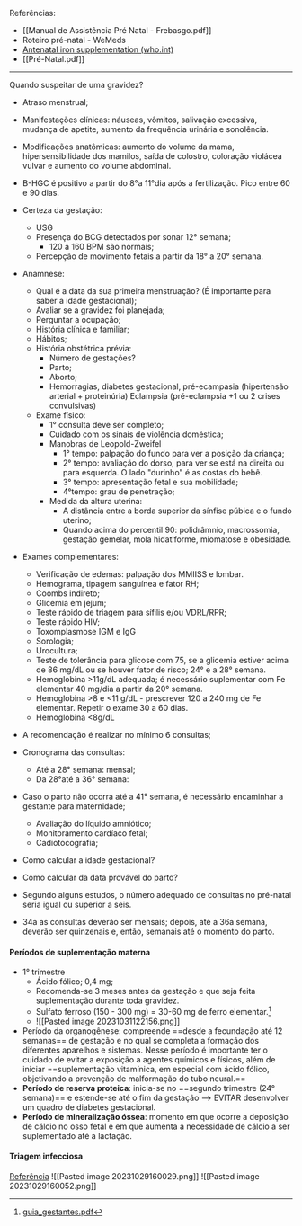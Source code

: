 Referências: 
* [[Manual de Assistência Pré Natal - Frebasgo.pdf]]
* Roteiro pré-natal - WeMeds
* [Antenatal iron supplementation (who.int)](https://www.who.int/data/nutrition/nlis/info/antenatal-iron-supplementation)
* [[Pré-Natal.pdf]]
--- 

Quando suspeitar de uma gravidez? 
* Atraso menstrual; 
* Manifestações clínicas: náuseas, vômitos, salivação excessiva, mudança de apetite, aumento da frequência urinária e sonolência. 
* Modificações anatômicas: aumento do volume da mama, hipersensibilidade dos mamilos, saída de colostro, coloração violácea vulvar e aumento do volume abdominal.  
* B-HGC é positivo a partir do 8°a 11°dia após a fertilização. Pico entre 60 e 90 dias. 
* Certeza da gestação: 
	* USG
	* Presença do BCG detectados por sonar 12° semana; 
		* 120 a 160 BPM são normais; 
	* Percepção de movimento fetais a partir da 18° a 20° semana. 
* Anamnese: 
	* Qual é a data da sua primeira menstruação? (É importante para saber a idade gestacional); 
	* Avaliar se a gravidez foi planejada; 
	* Perguntar a ocupação; 
	* História clínica e familiar; 
	* Hábitos;
	* História obstétrica prévia: 
		* Número de gestações? 
		* Parto; 
		* Aborto; 
		* Hemorragias, diabetes gestacional, pré-ecampasia (hipertensão arterial + proteinúria) Eclampsia (pré-eclampsia +1 ou 2 crises convulsivas)
	* Exame físico: 
		* 1° consulta deve ser completo; 
		* Cuidado com os sinais de violência doméstica;
		* Manobras de Leopold-Zweifel 
			* 1° tempo: palpação do fundo para ver a posição da criança; 
			* 2° tempo: avaliação do dorso, para ver se está na direita ou para esquerda. O lado "durinho" é as costas do bebê. 
			* 3° tempo:  apresentação fetal e sua mobilidade; 
			* 4°tempo: grau de penetração; 
		* Medida da altura uterina: 
			* A distância entre a borda superior da sínfise púbica e o fundo uterino; 
			* Quando acima do percentil 90: polidrâmnio, macrossomia, gestação gemelar, mola hidatiforme, miomatose e obesidade. 
* Exames complementares: 
	* Verificação de edemas: palpação dos MMIISS e lombar. 
	* Hemograma, tipagem sanguínea e fator RH;
	* Coombs indireto; 
	* Glicemia em jejum; 
	* Teste rápido de triagem para sífilis e/ou VDRL/RPR; 
	* Teste rápido HIV; 
	* Toxomplasmose IGM e IgG
	* Sorologia; 
	* Urocultura; 
	* Teste de tolerância para glicose com 75, se a glicemia estiver acima de 86 mg/dL ou se houver fator de risco; 24° e a 28° semana. 
	* Hemoglobina >11g/dL adequada; é necessário suplementar com Fe elementar 40 mg/dia a partir da 20° semana. 
	* Hemoglobina >8 e <11 g/dL - prescrever 120 a 240 mg de Fe elementar. Repetir o exame 30 a 60 dias. 
	* Hemoglobina <8g/dL
* A recomendação é realizar no mínimo 6 consultas; 
* Cronograma das consultas: 
	* Até a 28° semana: mensal; 
	* Da 28°até a 36° semana: 
* Caso o parto não ocorra até a 41° semana, é necessário encaminhar a gestante para maternidade; 
	* Avaliação do líquido amniótico; 
	* Monitoramento cardíaco fetal; 
	* Cadiotocografia; 
* Como calcular a idade gestacional? 
* Como calcular da data provável do parto? 









* Segundo alguns estudos, o número adequado de consultas no pré-natal seria igual ou superior a seis.
* 34a as consultas deverão ser mensais; depois, até a 36a semana, deverão ser quinzenais e, então, semanais até o momento do parto.
#### Períodos de suplementação materna
* 1° trimestre 
	* Ácido fólico; 0,4 mg; 
	* Recomenda-se 3 meses antes da gestação e que seja feita suplementação durante toda gravidez. 
	* Sulfato ferroso (150 - 300 mg) = 30-60 mg de ferro elementar.[^1]
	* ![[Pasted image 20231031122156.png]]
* Período da organogênese: compreende ==desde a fecundação até 12 semanas== de gestação e no qual se completa a formação dos diferentes aparelhos e sistemas. Nesse período é importante ter o cuidado de evitar a exposição a agentes químicos e físicos, além de iniciar ==suplementação vitamínica, em especial com ácido fólico, objetivando a prevenção de malformação do tubo neural.== 
* __Período de reserva proteica__: inicia-se no ==segundo trimestre (24° semana)== e estende-se até o fim da gestação --> EVITAR desenvolver um quadro de diabetes gestacional.
* __Período de mineralização óssea__: momento em que ocorre a deposição de cálcio no osso fetal e em que aumenta a necessidade de cálcio a ser suplementado até a lactação.

#### Triagem infecciosa 
[Referência](https://www.as.saude.ms.gov.br/wp-content/uploads/2021/03/Treinamento-SES-Coleta-Pre-Natal.pdf)
![[Pasted image 20231029160029.png]]
![[Pasted image 20231029160052.png]]

[^1]: [guia_gestantes.pdf](http://189.28.128.100/dab/docs/portaldab/documentos/guia_gestantes.pdf)